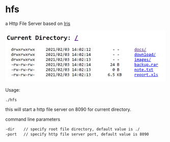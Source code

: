 # hfs
a Http File Server based on [Iris](https://github.com/kataras/iris)

<img src="https://github.com/tuhao1020/filerepo/blob/master/images/hfs.png">

Usage:
```
./hfs
```

this will start a http file server on 8090 for current directory.

command line parameters
```
-dir    // specify root file directory, default value is ./
-port   // specify http file server port, default value is 8090
```
